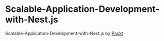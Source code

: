 # Scalable-Application-Development-with-Nest.js

Scalable-Application-Development-with-Nest.js by [Packt](https://www.packtpub.com/en-us)
